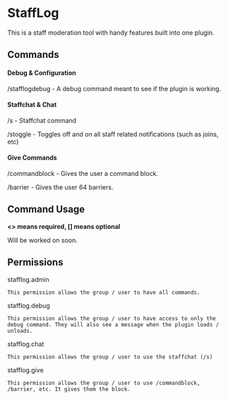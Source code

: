 # StaffLog

This is a staff moderation tool with handy features built into one plugin.



## Commands


#### Debug & Configuration

/stafflogdebug - A debug command meant to see if the plugin is working.


#### Staffchat & Chat

/s - Staffchat command

/stoggle - Toggles off and on all staff related notifications (such as joins, etc)


#### Give Commands


/commandblock - Gives the user a command block.

/barrier - Gives the user 64 barriers.



## Command Usage
**<> means required, [] means optional**

Will be worked on soon.
  
  

## Permissions

stafflog.admin

`This permission allows the group / user to have all commands.`

stafflog.debug

`This permission allows the group / user to have access to only the debug command. They will also see a message when the plugin loads / unloads.`

stafflog.chat

`This permission allows the group / user to use the staffchat (/s)`

stafflog.give

`This permission allows the group / user to use /commandblock, /barrier, etc. It gives them the block.`







